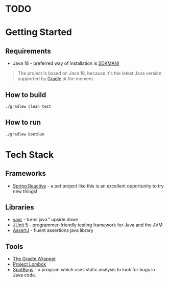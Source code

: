 # TODO

# Getting Started

## Requirements

* Java 18 - preferred way of installation is [SDKMAN!](https://sdkman.io/)

>The project is based on Java 18, because it's the latest Java version supported by
[Gradle](https://docs.gradle.org/current/userguide/compatibility.html) at the moment.

## How to build
```bash
./gradlew clean test
```

## How to run
```bash
./gradlew bootRun
```

# Tech Stack

## Frameworks

* [Spring Reactive](https://spring.io/reactive) - a pet project like this is an excellent opportunity to try new things!  

## Libraries

* [vavr](https://www.vavr.io/) - turns java™ upside down
* [JUnit 5](https://junit.org/junit5/) - programmer-friendly testing framework for Java and the JVM
* [AssertJ](https://assertj.github.io/doc/) - fluent assertions java library

## Tools

* [The Gradle Wrapper](https://docs.gradle.org/current/userguide/gradle_wrapper.html)
* [Project Lombok](https://projectlombok.org/)
* [SpotBugs](https://spotbugs.github.io/) - a program which uses static analysis to look for bugs in Java code.
